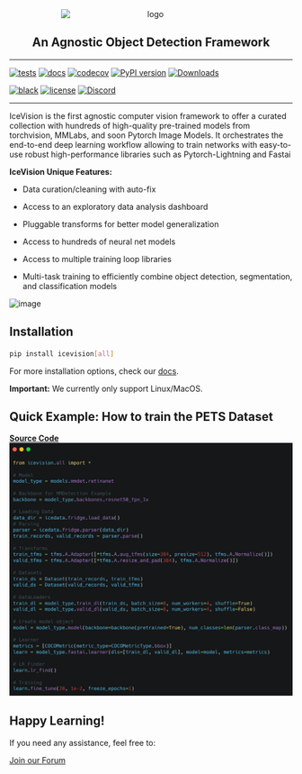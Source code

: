 <div align="center">
  <img src="images/icevision-logo-slogan.png" alt="logo" width="320px" style="display: block; margin-left: auto; margin-right: auto"/>
  <h2><b>An Agnostic Object Detection Framework</b></h2>
</div>

* * * * *

    
[![tests](https://github.com/airctic/icevision/workflows/tests/badge.svg?event=push)](https://github.com/airctic/icevision/actions?query=workflow%3Atests)
[![docs](https://github.com/airctic/icevision/workflows/docs/badge.svg)](https://airctic.com)
[![codecov](https://codecov.io/gh/airctic/icevision/branch/master/graph/badge.svg)](https://codecov.io/gh/airctic/icevision)
[![PyPI version](https://badge.fury.io/py/icevision.svg)](https://badge.fury.io/py/icevision)
[![Downloads](https://pepy.tech/badge/icevision)](https://pepy.tech/project/icevision)

[![black](https://img.shields.io/badge/code%20style-black-000000.svg)](https://github.com/psf/black)
[![license](https://img.shields.io/badge/License-Apache%202.0-blue.svg)](https://github.com/airctic/icevision/blob/master/LICENSE)
[![Discord](https://img.shields.io/discord/735877944085446747?label=Discord&logo=Discord)](https://discord.gg/2jqrwrQ)

</div>


* * * * *

IceVision is the first agnostic computer vision framework to offer a curated collection with hundreds of high-quality pre-trained models from torchvision, MMLabs, and soon Pytorch Image Models. It orchestrates the end-to-end deep learning workflow allowing to train networks with easy-to-use robust high-performance libraries such as Pytorch-Lightning and Fastai

**IceVision Unique Features:**

- Data curation/cleaning with auto-fix

- Access to an exploratory data analysis dashboard

- Pluggable transforms for better model generalization 

- Access to hundreds of neural net models

- Access to multiple training loop libraries

- Multi-task training to efficiently combine object detection, segmentation, and classification models 


![image](images/icevision-end-to-end-training.gif)

<!-- Not included in docs - start -->

## Installation

```bash
pip install icevision[all]
```

For more installation options, check our [docs](https://airctic.github.io/icevision/install/).

**Important:** We currently only support Linux/MacOS.
<!-- Not included in docs - end -->


## Quick Example: How to train the **PETS Dataset**
[**Source Code**](https://airctic.github.io/icevision/examples/training/)
![image](images/icevision-readme.png)


## Happy Learning!
If you need any assistance, feel free to:

[Join our Forum](https://discord.gg/JDBeZYK)
